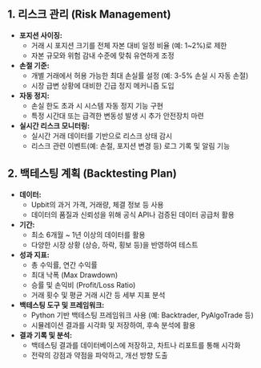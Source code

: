 ## 1. 리스크 관리 (Risk Management)

- **포지션 사이징:**
    - 거래 시 포지션 크기를 전체 자본 대비 일정 비율 (예: 1~2%)로 제한
    - 자본 규모와 위험 감내 수준에 맞춰 유연하게 조정
- **손절 기준:**
    - 개별 거래에서 허용 가능한 최대 손실률 설정 (예: 3-5% 손실 시 자동 손절)
    - 시장 급변 상황에 대비한 긴급 정지 메커니즘 도입
- **자동 정지:**
    - 손실 한도 초과 시 시스템 자동 정지 기능 구현
    - 특정 시간대 또는 급격한 변동성 발생 시 추가 안전장치 마련
- **실시간 리스크 모니터링:**
    - 실시간 거래 데이터를 기반으로 리스크 상태 감시
    - 리스크 관련 이벤트(예: 손절, 포지션 변경 등) 로그 기록 및 알림 기능

## 2. 백테스팅 계획 (Backtesting Plan)

- **데이터:**
    - Upbit의 과거 가격, 거래량, 체결 정보 등 사용
    - 데이터의 품질과 신뢰성을 위해 공식 API나 검증된 데이터 공급처 활용
- **기간:**
    - 최소 6개월 ~ 1년 이상의 데이터를 활용
    - 다양한 시장 상황 (상승, 하락, 횡보 등)을 반영하여 테스트
- **성과 지표:**
    - 총 수익률, 연간 수익률
    - 최대 낙폭 (Max Drawdown)
    - 승률 및 손익비 (Profit/Loss Ratio)
    - 거래 횟수 및 평균 거래 시간 등 세부 지표 분석
- **백테스팅 도구 및 프레임워크:**
    - Python 기반 백테스팅 프레임워크 사용 (예: Backtrader, PyAlgoTrade 등)
    - 시뮬레이션 결과를 시각화 및 저장하여, 후속 분석에 활용
- **결과 기록 및 분석:**
    - 백테스팅 결과를 데이터베이스에 저장하고, 차트나 리포트를 통해 시각화
    - 전략의 강점과 약점을 파악하고, 개선 방향 도출
